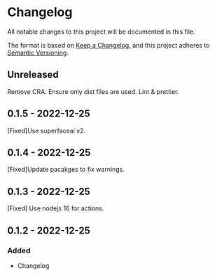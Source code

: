 # Changelog

All notable changes to this project will be documented in this file.

The format is based on [Keep a Changelog](https://keepachangelog.com/en/1.0.0/),
and this project adheres to [Semantic Versioning](https://semver.org/spec/v2.0.0.html).

## Unreleased

Remove CRA.
Ensure only dist files are used.
Lint & prettier.

## 0.1.5 - 2022-12-25

[Fixed]Use superfaceai v2.

## 0.1.4 - 2022-12-25

[Fixed]Update pacakges to fix warnings.

## 0.1.3 - 2022-12-25

[Fixed] Use nodejs 16 for actions.

## 0.1.2 - 2022-12-25

### Added

- Changelog
